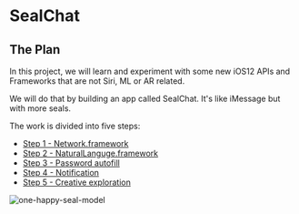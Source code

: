 # SealChat

## The Plan

In this project, we will learn and experiment with some new iOS12 APIs and Frameworks that are not Siri, ML or AR related.

We will do that by building an app called SealChat. It's like iMessage but with more seals. 

The work is divided into five steps:
- [Step 1 - Network.framework](https://github.com/SwiftIsland/SealChat/blob/master/SealChat/Step1%20-%20Network/README.md)
- [Step 2 - NaturalLanguge.framework](https://github.com/SwiftIsland/SealChat/blob/master/SealChat/Step2%20-%20NaturalLanguage/README.md)
- [Step 3 - Password autofill](https://github.com/SwiftIsland/SealChat/blob/master/SealChat/Step3%20-%20Autofill/README.md)
- [Step 4 - Notification](https://github.com/SwiftIsland/SealChat/blob/master/SealChat/Step4%20-%20Notifications/README.md)
- [Step 5 - Creative exploration](https://github.com/SwiftIsland/SealChat/blob/master/SealChat/Step5%20-%20Creative/README.md)

![one-happy-seal-model](https://user-images.githubusercontent.com/889949/42278829-4215751e-7f9c-11e8-9144-c47007f5af6b.jpg)
